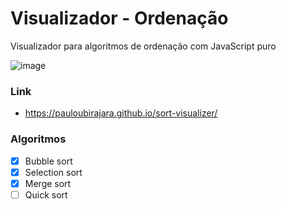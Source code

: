 # Visualizador - Ordenação
Visualizador para algoritmos de ordenação com JavaScript puro

![image](https://github.com/PauloUbirajara/sort-visualizer/assets/49159843/6d7c7802-6d49-4ca9-ba2f-5b20b25dd37e)

### Link
- https://pauloubirajara.github.io/sort-visualizer/

### Algoritmos
- [x] Bubble sort
- [x] Selection sort
- [x] Merge sort
- [ ] Quick sort
